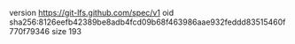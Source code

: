 version https://git-lfs.github.com/spec/v1
oid sha256:8126eefb42389be8adb4fcd09b68f463986aae932feddd83515460f770f79346
size 193
